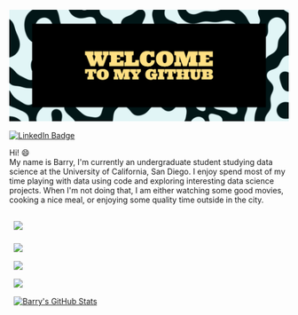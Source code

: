 <!-- Banner -->
[![Barry's Profile Banner](./assets/Banner_v2.jpg)]()
<!-- The '()' can create a link that this image points to, update it after getting personal website setup -->

<!-- Badges  -->
<!-- [![Visits Badge](https://badges.pufler.dev/visits/braydoncoyer/braydoncoyer)](https:mywebsite.dev) -->
<!-- The 'Visits Badge' shows the amount of visit to the given website-->
<!-- [![Twitter Badge](https://img.shields.io/badge/Twitter-Profile-informational?style=flat&logo=twitter&logoColor=white&color=1CA2F1)](https://twitter.com/mytweeter) -->
[![LinkedIn Badge](https://img.shields.io/badge/LinkedIn-Profile-informational??style=for-the-badge&logo=linkedin&logoColor=white&color=0D76A8)](https://www.linkedin.com/in/barry-xue/)
<!-- [![CodePen Badge](https://img.shields.io/badge/CodePen-Profile-informational?style=flat&logo=codepen&logoColor=white&color=black)](https://codepen.io/braydoncoyer) -->

<!-- Introduction -->
Hi! :smile:
<br>
My name is Barry, I'm currently an undergraduate student studying data science at the University of California, San Diego. I enjoy spend most of my time playing with data using code and exploring interesting data science projects. When I'm not doing that, I am either watching some good movies, cooking a nice meal, or enjoying some quality time outside in the city.
<br>

<!-- Pinned Repositories -->

<a href="https://github.com/Barry0121/Fashion_Item_Rating_Predition">
  <img align="center" style="margin:1rem 0.5rem" src="https://github-readme-stats.vercel.app/api/pin/?username=Barry0121&repo=Fashion_Item_Rating_Predition&title_color=ffffff&text_color=c9cacc&icon_color=4AB197&bg_color=1A2B34" />
</a>
<br>

<a href="https://github.com/Barry0121/Triple-C-Data-Science-Dashboard">
  <img align="center" style="margin:0.5rem" src="https://github-readme-stats.vercel.app/api/pin/?username=Barry0121&repo=Triple-C-Data-Science-Dashboard&title_color=ffffff&text_color=c9cacc&icon_color=4AB197&bg_color=1A2B34" />
</a>
<br>

<a href="https://github.com/Barry0121/Religious-Text-Analysis-NLP">
  <img align="center" style="margin:0.5rem" src="https://github-readme-stats.vercel.app/api/pin/?username=Barry0121&repo=Religious-Text-Analysis-NLP&title_color=ffffff&text_color=c9cacc&icon_color=4AB197&bg_color=1A2B34" />
</a>
<br>

<!-- GitHub Stats -->

<a href="https://github.com/Barry0121">
  <img align="center" style="margin:0.5rem" src="https://github-readme-stats.vercel.app/api/top-langs/?username=Barry0121&hide=html,css&title_color=ffffff&text_color=c9cacc&icon_color=4AB197&bg_color=1A2B34" />
</a>
<br>

<a href="https://github.com/Barry0121">
  <img align="center" style="margin:0.5rem" src="https://github-readme-stats.vercel.app/api?username=Barry0121&show_icons=true&line_height=27&count_private=true&title_color=ffffff&text_color=c9cacc&icon_color=4AB097&bg_color=1A2B34" alt="Barry's GitHub Stats" />
</a>
<br>
